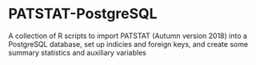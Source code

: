 # PATSTAT-PostgreSQL
A collection of R scripts to import PATSTAT (Autumn version 2018) into a PostgreSQL database, set up indicies and foreign keys, and create some summary statistics and auxiliary variables
